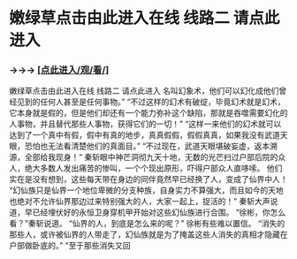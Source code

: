 # 嫩绿草点击由此进入在线 线路二 请点此进入

### →→→ <a href="http://3t3e.com/index.html">[点此进入/观/看/]</a>

嫩绿草点击由此进入在线 线路二 请点此进入
名叫幻象术，他们可以幻化成他们曾经见到的任何人甚至是任何事物。”
    “不过这样的幻术有破绽，毕竟幻术就是幻术，它本身就是假的，但是他们却还有一个能力弥补这个缺陷，那就是吞噬需要幻化的人事物，并且替代那些人事物，获得它们的一切！”
    “这样一来他们的幻术就可以达到了一个真中有假，假中有真的地步，真真假假，假假真真，如果我没有武道天眼，恐怕也无法看清楚他们的真面目。”
    “不过现在，武道天眼堪破妄虚，返本溯源，全部给我现身！”
    秦斩眼中神芒洞彻九天十地，无数的光芒扫过户部后院的众人，绝大多数人发出痛苦的惨叫，一个个现出原形，吓得户部众人直哆嗦。
    他们实在是没有想到，这些每天带在身边的同伴竟然早已经换了人，变成了仙界中人！
    “幻仙族只是仙界一个地位卑微的分支种族，自身实力不算强大，而且如今的天地也绝对不允许仙界那边过来特别强大的人，大家一起上，捉活的！”
    秦斩大声说道，早已经埋伏好的永恒卫身穿机甲开始对这些幻仙族进行合围。
    “徐彬，你怎么看？”秦斩说道。
    “仙界的人，到底是怎么来的呢？”
    徐彬有些难以置信。
    “消失的那些人，或许被仙界的人带走了，幻仙族就是为了掩盖这些人消失的真相才隐藏在户部做卧底的。”
    “至于那些消失又回
